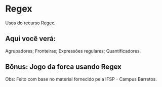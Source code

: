 # Regex
Usos do recurso Regex.

## Aqui você verá:
Agrupadores;
Fronteiras;
Expressões regulares;
Quantificadores.

## Bônus: Jogo da forca usando Regex

Obs: Feito com base no material fornecido pela IFSP - Campus Barretos.
